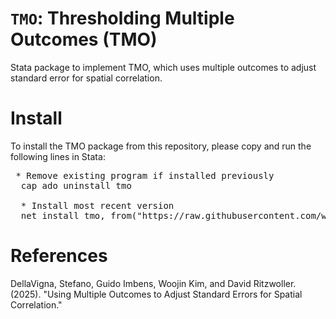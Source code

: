 # `TMO`:  Thresholding Multiple Outcomes (TMO)
Stata package to implement TMO, which uses multiple outcomes to adjust standard error for spatial correlation.

# Install
To install the TMO package from this repository, please copy and run the following lines in Stata:
<pre> * Remove existing program if installed previously
  cap ado uninstall tmo
  
  * Install most recent version
  net install tmo, from("https://raw.githubusercontent.com/wjnkim/tmo/master/src")
</pre>

# References
DellaVigna, Stefano, Guido Imbens, Woojin Kim, and David Ritzwoller. (2025). "Using Multiple Outcomes to Adjust Standard Errors for Spatial Correlation."

